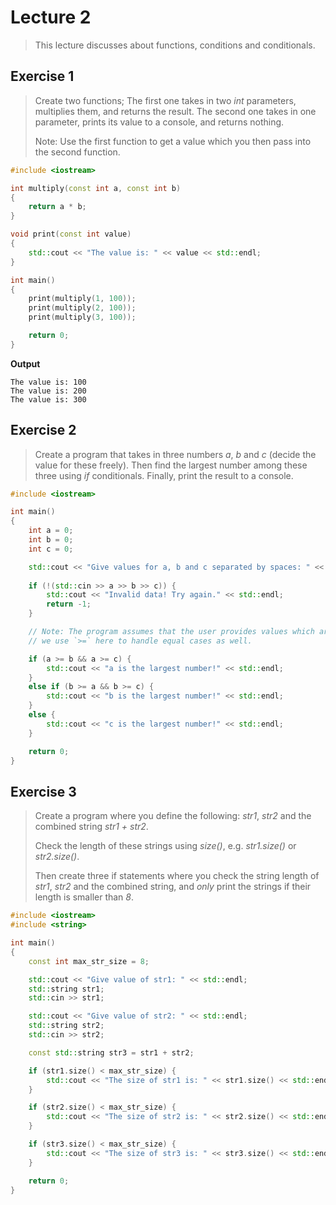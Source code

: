 # Lecture 2

> This lecture discusses about functions, conditions and conditionals.

## Exercise 1

> Create two functions; The first one takes in two *int* parameters, multiplies them, and returns the result. The second one takes in one parameter, prints its value to a console, and returns nothing.
> 
> Note: Use the first function to get a value which you then pass into the second function.

```cpp
#include <iostream>

int multiply(const int a, const int b)
{
    return a * b;
}

void print(const int value)
{
    std::cout << "The value is: " << value << std::endl;
}

int main()
{
    print(multiply(1, 100));
    print(multiply(2, 100));
    print(multiply(3, 100));

    return 0;
}
```

**Output**

```
The value is: 100
The value is: 200
The value is: 300
```

## Exercise 2

> Create a program that takes in three numbers *a*, *b* and *c* (decide the value for these freely). Then find the largest number among these three using *if* conditionals. Finally, print the result to a console.

```cpp
#include <iostream>

int main()
{
    int a = 0;
    int b = 0;
    int c = 0;

    std::cout << "Give values for a, b and c separated by spaces: " << std::endl;
    
    if (!(std::cin >> a >> b >> c)) {
        std::cout << "Invalid data! Try again." << std::endl;
        return -1;
    }

    // Note: The program assumes that the user provides values which are not the same. However,
    // we use `>=` here to handle equal cases as well.

    if (a >= b && a >= c) {
        std::cout << "a is the largest number!" << std::endl;
    }
    else if (b >= a && b >= c) {
        std::cout << "b is the largest number!" << std::endl;
    }
    else {
        std::cout << "c is the largest number!" << std::endl;
    }

    return 0;
}
```

## Exercise 3

> Create a program where you define the following: *str1*, *str2* and the combined string *str1 + str2*.
> 
> Check the length of these strings using *size()*, e.g. *str1.size()* or *str2.size()*.
> 
> Then create three if statements where you check the string length of *str1*, *str2* and the combined string, and *only* print the strings if their length is smaller than *8*.

```cpp
#include <iostream>
#include <string>

int main()
{
    const int max_str_size = 8;

    std::cout << "Give value of str1: " << std::endl;
    std::string str1;
    std::cin >> str1;

    std::cout << "Give value of str2: " << std::endl;
    std::string str2;
    std::cin >> str2;

    const std::string str3 = str1 + str2;

    if (str1.size() < max_str_size) {
        std::cout << "The size of str1 is: " << str1.size() << std::endl;
    }

    if (str2.size() < max_str_size) {
        std::cout << "The size of str2 is: " << str2.size() << std::endl;
    }

    if (str3.size() < max_str_size) {
        std::cout << "The size of str3 is: " << str3.size() << std::endl;
    }

    return 0;
}
```
